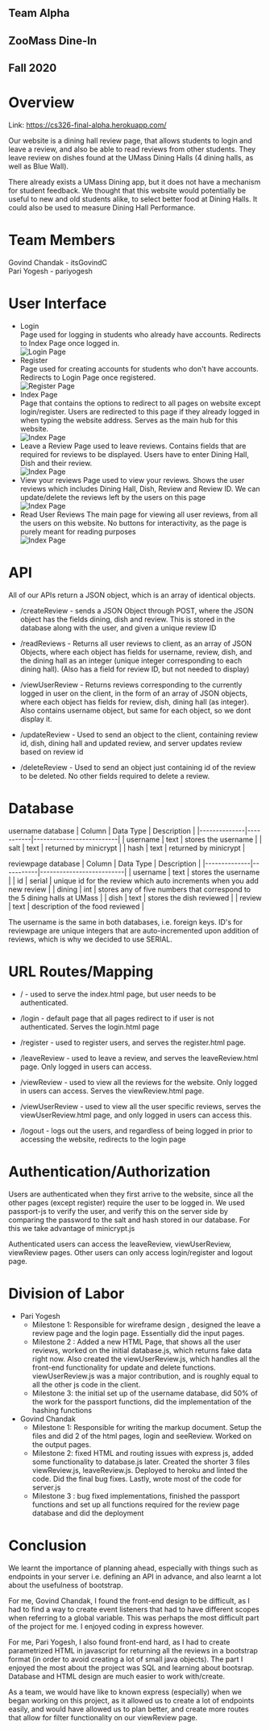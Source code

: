 ## Team Alpha

## ZooMass Dine-In

## Fall 2020

# Overview

Link: https://cs326-final-alpha.herokuapp.com/

Our website is a dining hall review page, that allows students to login and leave a review, and also be able to read reviews from other students. They leave review on dishes found at the UMass Dining Halls (4 dining halls, as well as Blue Wall).

There already exists a UMass Dining app, but it does not have a mechanism for student feedback. We thought that this website would potentially be useful to new and old students alike, to select better food at Dining Halls. It could also be used to measure Dining Hall Performance.

# Team Members

Govind Chandak - itsGovindC \
Pari Yogesh - pariyogesh

# User Interface

- Login  
    Page used for logging in students who already have accounts. Redirects to Index Page once logged in. \
    ![Login Page](./final_login.JPG)
- Register \
    Page used for creating accounts for students who don't have accounts. Redirects to Login Page once registered. \
    ![Register Page](./final_register.JPG)
- Index Page \
    Page that contains the options to redirect to all pages on website except login/register. Users are redirected to this page if they already logged in when typing the website address. Serves as the main hub for this website. \
    ![Index Page](./final_index.JPG)
- Leave a Review
    Page used to leave reviews. Contains fields that are required for reviews to be displayed. Users have to enter Dining Hall, Dish and their review. \
    ![Index Page](./final_leave.JPG)
- View your reviews
    Page used to view your reviews. Shows the user reviews which includes Dining Hall, Dish, Review and Review ID. We can update/delete the reviews left by the users on this page \
    ![Index Page](./final_update.JPG)
- Read User Reviews
    The main page for viewing all user reviews, from all the users on this website. No buttons for interactivity, as the page is purely meant for reading purposes \
    ![Index Page](./final_reviews.JPG)

# API 

All of our APIs return a JSON object, which is an array of identical objects.

- /createReview - sends a JSON Object through POST, where the JSON object has the fields dining, dish and review. This is stored in the database along with the user, and given a unique review ID

- /readReviews - Returns all user reviews to client, as an array of JSON Objects, where each object has fields for username, review, dish, and the dining hall as an integer (unique integer corresponding to each dining hall). (Also has a field for review ID, but not needed to display)

- /viewUserReview - Returns reviews corresponding to the currently logged in user on the client, in the form of an array of JSON objects, where each object has fields for review, dish, dining hall (as integer). Also contains username object, but same for each object, so we dont display it.

- /updateReview - Used to send an object to the client, containing review id, dish, dining hall and updated review, and server updates review based on review id
- /deleteReview - Used to send an object just containing id of the review to  be deleted. No other fields required to delete a review.

# Database

username database
| Column       | Data Type | Description              |
|--------------|-----------|--------------------------|
| username     | text      | stores the username      |
| salt         | text      | returned by minicrypt    |
| hash         | text      | returned by minicrypt    |

reviewpage database
| Column       | Data Type | Description              |
|--------------|-----------|--------------------------|
| username     | text      | stores the username      |
| id           | serial    | unique id for the review which auto increments when you add new review    |
| dining       | int       | stores any of five numbers that correspond to the 5 dining halls at UMass |
| dish         | text      | stores the dish reviewed |
| review       | text      | description of the food reviewed |

The username is the same in both databases, i.e. foreign keys. ID's for reviewpage are unique integers that are auto-incremented upon addition of reviews, which is why we decided to use SERIAL.

# URL Routes/Mapping

- / - used to serve the index.html page, but user needs to be authenticated. 

- /login - default page that all pages redirect to if user is not authenticated. Serves the login.html page

- /register - used to register users, and serves the register.html page. 

- /leaveReview - used to leave a review, and serves the leaveReview.html page. Only logged in users can access. 

- /viewReview - used to view all the reviews for the website. Only logged in users can access. Serves the viewReview.html page.

- /viewUserReview - used to view all the user specific reviews, serves the viewUserReview.html page, and only logged in users can access this.

- /logout - logs out the users, and regardless of being logged in prior to accessing the website, redirects to the login page

# Authentication/Authorization

Users are authenticated when they first arrive to the website, since all the other pages (except register) require the user to be logged in. We used passport-js to verify the user, and verify this on the server side by comparing the password to the salt and hash stored in our database. For this we take advantage of minicrypt.js

Authenticated users can access the leaveReview, viewUserReview, viewReview pages. Other users can only access login/register and logout page.

# Division of Labor

- Pari Yogesh 
    - Milestone 1: Responsible for wireframe design , designed the leave a review page and the login page. Essentially did the input pages. 
    - Milestone 2 : Added a new HTML Page, that shows all the user reviews, worked on the initial database.js, which returns fake data right now. Also created the viewUserReview.js, which handles all the front-end functionality for update and delete functions. viewUserReview.js was a major contribution, and is roughly equal to all the other js code in the client.
    - Milestone 3: the initial set up of the username database, did 50% of the work for the passport functions, did the implementation of the hashing functions
- Govind Chandak
    - Milestone 1: Responsible for writing the markup document. Setup the files and did 2 of the html pages, login and seeReview. Worked on the output  pages.
    - Milestone 2: fixed HTML and routing issues with express js, added some functionality to database.js later. Created the shorter 3 files viewReview.js, leaveReview.js. Deployed to heroku and linted the code. Did the final bug fixes. Lastly, wrote most of the code for server.js
    - Milestone 3 : bug fixed implementations, finished the passport functions and set up all functions required for the review page database and did the deployment

# Conclusion

We learnt the importance of planning ahead, especially with things such as endpoints in your server i.e. defining an API in advance, and also learnt a lot about the usefulness of bootstrap.

For me, Govind Chandak, I found the front-end design to be difficult, as I had to find a way to create event listeners that had to have different scopes when referring to a global variable. This was perhaps the most difficult part of the project for me. I enjoyed coding in express however.

For me, Pari Yogesh, I also found front-end hard, as I had to create parametrized HTML in javascript for returning all the reviews in a bootstrap format (in order to avoid creating a lot of small java objects). The part I enjoyed the most about the project was SQL and learning about bootsrap. Database and HTML design are much easier to work with/create.

As a team, we would have like to known express (especially) when we began working on this project, as it allowed us to create a lot of endpoints easily, and would have allowed us to plan better, and create more routes that allow for filter functionality on our viewReview page.

